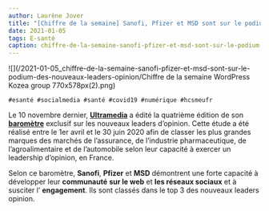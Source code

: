 ```yaml
---
author: Laurène Jover
title: "[Chiffre de la semaine] Sanofi, Pfizer et MSD sont sur le podium des nouveaux leaders opinion"
date: 2021-01-05
tags: E-santé
caption: chiffre-de-la-semaine-sanofi-pfizer-et-msd-sont-sur-le-podium-des-nouveaux-leaders-opinion.webp
---
```


![](/2021-01-05_chiffre-de-la-semaine-sanofi-pfizer-et-msd-sont-sur-le-podium-des-nouveaux-leaders-opinion/Chiffre de la semaine WordPress Kozea group 770x578px(2).png)

    #esanté #socialmedia #santé #covid19 #numérique #hcsmeufr

Le 10 novembre dernier,
[**Ultramedia**](http://barometre.agence-ultramedia.com/)
a édité la quatrième édition de son
[**baromètre**](http://barometre.agence-ultramedia.com/pdf/Barometre_Ultramedia_PHARMA-INFOG-2020.pdf)
exclusif sur les nouveaux leaders d’opinion. Cette étude a été réalisé entre le 1er avril et le 30 juin 2020 afin de classer les plus grandes marques des marchés de l’assurance, de l’industrie pharmaceutique, de l’agroalimentaire et de l’automobile selon leur capacité à exercer un leadership d’opinion, en France.

Selon ce baromètre,
**Sanofi**,
**Pfizer**
et
**MSD**
démontrent une forte capacité à développer leur
**communauté**
**sur le web**
et
**les réseaux sociaux**
et à susciter l’
**engagement**. Ils sont classés dans le top 3 des nouveaux leaders opinion.
